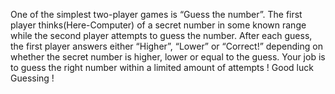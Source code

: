 One of the simplest two-player games is “Guess the number”.
The first player thinks(Here-Computer) of a secret number in some known range while the second player attempts to guess the number.
After each guess, the first player answers either “Higher”, “Lower” or “Correct!” depending on whether the secret number is higher, lower or equal to the guess.
Your job is to guess the right number within a limited amount of attempts !
Good luck Guessing !